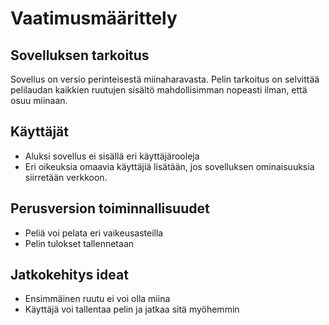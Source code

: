 # Vaatimusmäärittely

## Sovelluksen tarkoitus

Sovellus on versio perinteisestä miinaharavasta. Pelin tarkoitus on selvittää pelilaudan kaikkien ruutujen sisältö mahdollisimman nopeasti  ilman, että osuu miinaan.

## Käyttäjät

- Aluksi sovellus ei sisällä eri käyttäjärooleja
- Eri oikeuksia omaavia käyttäjiä lisätään, jos sovelluksen ominaisuuksia siirretään verkkoon.

## Perusversion toiminnallisuudet

- Peliä voi pelata eri vaikeusasteilla
- Pelin tulokset tallennetaan


## Jatkokehitys ideat

- Ensimmäinen ruutu ei voi olla miina
- Käyttäjä voi tallentaa pelin ja jatkaa sitä myöhemmin
